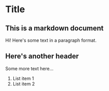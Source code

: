 # Title

## This is a markdown document

Hi! Here's some text in a paragraph format.

## Here's another header

Some more text here...

1. List item 1
2. List item 2